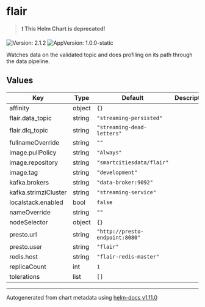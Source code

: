 # flair

> **:exclamation: This Helm Chart is deprecated!**

![Version: 2.1.2](https://img.shields.io/badge/Version-2.1.2-informational?style=flat-square) ![AppVersion: 1.0.0-static](https://img.shields.io/badge/AppVersion-1.0.0--static-informational?style=flat-square)

Watches data on the validated topic and does profiling on its path through the data pipeline.

## Values

| Key | Type | Default | Description |
|-----|------|---------|-------------|
| affinity | object | `{}` |  |
| flair.data_topic | string | `"streaming-persisted"` |  |
| flair.dlq_topic | string | `"streaming-dead-letters"` |  |
| fullnameOverride | string | `""` |  |
| image.pullPolicy | string | `"Always"` |  |
| image.repository | string | `"smartcitiesdata/flair"` |  |
| image.tag | string | `"development"` |  |
| kafka.brokers | string | `"data-broker:9092"` |  |
| kafka.strimziCluster | string | `"streaming-service"` |  |
| localstack.enabled | bool | `false` |  |
| nameOverride | string | `""` |  |
| nodeSelector | object | `{}` |  |
| presto.url | string | `"http://presto-endpoint:8080"` |  |
| presto.user | string | `"flair"` |  |
| redis.host | string | `"flair-redis-master"` |  |
| replicaCount | int | `1` |  |
| tolerations | list | `[]` |  |

----------------------------------------------
Autogenerated from chart metadata using [helm-docs v1.11.0](https://github.com/norwoodj/helm-docs/releases/v1.11.0)

